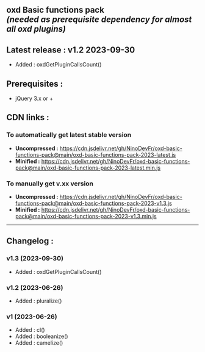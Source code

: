 oxd Basic functions pack\
_(needed as prerequisite dependency for almost all oxd plugins)_
-----
## **Latest release :** v1.2 2023-09-30
  - Added : oxdGetPluginCallsCount()
## Prerequisites :
- jQuery 3.x or +
## CDN links :
### To automatically get latest stable version
- **Uncompressed :** https://cdn.jsdelivr.net/gh/NinoDevFr/oxd-basic-functions-pack@main/oxd-basic-functions-pack-2023-latest.js
- **Minified :** https://cdn.jsdelivr.net/gh/NinoDevFr/oxd-basic-functions-pack@main/oxd-basic-functions-pack-2023-latest.min.js
### To manually get v.xx version
- **Uncompressed :** https://cdn.jsdelivr.net/gh/NinoDevFr/oxd-basic-functions-pack@main/oxd-basic-functions-pack-2023-v1.3.js
- **Minified :** https://cdn.jsdelivr.net/gh/NinoDevFr/oxd-basic-functions-pack@main/oxd-basic-functions-pack-2023-v1.3.min.js
---
## Changelog :
### v1.3 (2023-09-30)
  - Added : oxdGetPluginCallsCount()
### v1.2 (2023-06-26)
  - Added : pluralize()
### v1 (2023-06-26)
  - Added : cl()
  - Added : booleanize()
  - Added : camelize()
